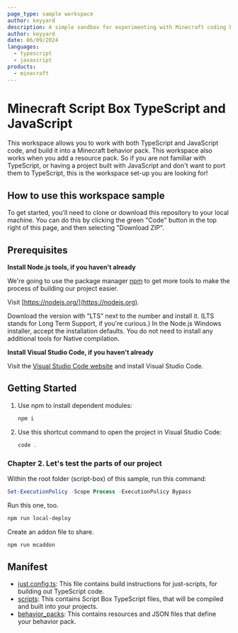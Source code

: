 ```yaml
---
page_type: sample workspace
author: keyyard
description: A simple sandbox for experimenting with Minecraft coding behaviors in TypeScript and JavaScript.
author: keyyard
date: 06/09/2024
languages:
  - typescript
  - javascript
products:
  - minecraft
---
```

# Minecraft Script Box TypeScript and JavaScript


This workspace allows you to work with both TypeScript and JavaScript code, and build it into a Minecraft behavior pack. This workspace also works when you add a resource pack.
So if you are not familiar with TypeScript, or having a project built with JavaScript and don't want to port them to TypeScript, this is the workspace set-up you are looking for!

## How to use this workspace sample

To get started, you'll need to clone or download this repository to your local machine. You can do this by clicking the green "Code" button in the top right of this page, and then selecting "Download ZIP".

## Prerequisites

**Install Node.js tools, if you haven't already**

We're going to use the package manager [npm](https://www.npmjs.com/package/npm) to get more tools to make the process of building our project easier.

Visit [https://nodejs.org/](https://nodejs.org).

Download the version with "LTS" next to the number and install it. (LTS stands for Long Term Support, if you're curious.) In the Node.js Windows installer, accept the installation defaults. You do not need to install any additional tools for Native compilation.

**Install Visual Studio Code, if you haven't already**

Visit the [Visual Studio Code website](https://code.visualstudio.com) and install Visual Studio Code.

## Getting Started

1. Use npm to install dependent modules:

   ```powershell
   npm i
   ```

1. Use this shortcut command to open the project in Visual Studio Code:

   ```powershell
   code .
   ```

### Chapter 2. Let's test the parts of our project

Within the root folder (script-box) of this sample, run this command:

```powershell
Set-ExecutionPolicy -Scope Process -ExecutionPolicy Bypass
```

Run this one, too.

```powershell
npm run local-deploy
```

Create an addon file to share.

```powershell
npm run mcaddon
```

## Manifest

- [just.config.ts](https://github.com/microsoft/minecraft-scripting-samples/blob/main/script-box/just.config.ts): This file contains build instructions for just-scripts, for building out TypeScript code.
- [scripts](https://github.com/microsoft/minecraft-scripting-samples/blob/main/script-box/scripts): This contains Script Box TypeScript files, that will be compiled and built into your projects.
- [behavior_packs](https://github.com/microsoft/minecraft-scripting-samples/blob/main/script-box/behavior_packs): This contains resources and JSON files that define your behavior pack.
